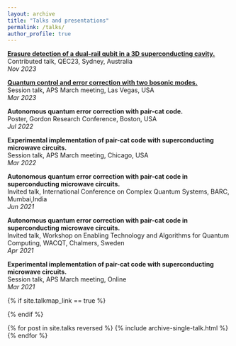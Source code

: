 ```yaml
---
layout: archive
title: "Talks and presentations"
permalink: /talks/
author_profile: true
---
```

[**Erasure detection of a dual-rail qubit in a 3D superconducting cavity.**](https://www.youtube.com/watch?v=X74DZZPeUh0)\
Contributed talk, QEC23, Sydney, Australia\
*Nov 2023*

[**Quantum control and error correction with two bosonic modes.**](https://www.youtube.com/watch?v=TW4P8gmCnR0)\
Session talk, APS March meeting, Las Vegas, USA\
*Mar 2023*


**Autonomous quantum error correction with pair-cat code.**\
Poster, Gordon Research Conference, Boston, USA\
*Jul 2022* 


**Experimental implementation of pair-cat code with superconducting microwave circuits.**\
Session talk, APS March meeting, Chicago, USA\
*Mar 2022*


**Autonomous quantum error correction with pair-cat code in superconducting microwave circuits.**\
Invited talk, International Conference on Complex Quantum Systems, BARC, Mumbai,India\
*Jun 2021*


**Autonomous quantum error correction with pair-cat code in superconducting microwave circuits.**\
Invited talk, Workshop on Enabling Technology and Algorithms for Quantum Computing,
WACQT, Chalmers, Sweden\
*Apr 2021*


**Experimental implementation of pair-cat code with superconducting microwave circuits.**\
Session talk, APS March meeting, Online\
*Mar 2021*


{% if site.talkmap_link == true %}

<!-- <p style="text-decoration:underline;"><a href="/talkmap.html">See a map of all the places I've given a talk!</a></p> -->

{% endif %}

{% for post in site.talks reversed %}
  {% include archive-single-talk.html %}
{% endfor %}
